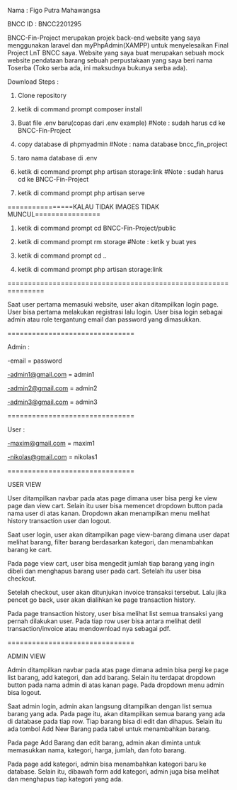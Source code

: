 Nama : Figo Putra Mahawangsa

BNCC ID : BNCC2201295

BNCC-Fin-Project merupakan projek back-end website yang saya menggunakan laravel dan myPhpAdmin(XAMPP) untuk menyelesaikan Final Project LnT BNCC saya. Website yang saya buat merupakan sebuah mock website pendataan barang sebuah perpustakaan yang saya beri nama Toserba (Toko serba ada, ini maksudnya bukunya serba ada).

Download Steps :

1. Clone repository

2. ketik di command prompt composer install

3. Buat file .env baru(copas dari .env example) #Note : sudah harus cd ke BNCC-Fin-Project

4. copy database di phpmyadmin #Note : nama database bncc_fin_project

5. taro nama database di .env

11. ketik di command prompt php artisan storage:link #Note : sudah harus cd ke BNCC-Fin-Project

12. ketik di command prompt php artisan serve

================KALAU TIDAK IMAGES TIDAK MUNCUL================

1. ketik di command prompt cd BNCC-Fin-Project/public

2. ketik di command prompt rm storage #Note : ketik y buat yes

3. ketik di command prompt cd ..

4. ketik di command prompt php artisan storage:link

===============================================================

Saat user pertama memasuki website, user akan ditampilkan login page. User bisa pertama melakukan registrasi lalu login. User bisa login sebagai admin atau role tergantung email dan password yang dimasukkan.

===============================

Admin :

-email = password

-admin1@gmail.com = admin1

-admin2@gmail.com = admin2

-admin3@gmail.com = admin3

===============================

User :

-maxim@gmail.com = maxim1

-nikolas@gmail.com = nikolas1

===============================

USER VIEW

User ditampilkan navbar pada atas page dimana user bisa pergi ke view page dan view cart. Selain itu user bisa memencet dropdown button pada nama user di atas kanan. Dropdown akan menampilkan menu melihat history transaction user dan logout.

Saat user login, user akan ditampilkan page view-barang dimana user dapat melihat barang, filter barang berdasarkan kategori, dan menambahkan barang ke cart.

Pada page view cart, user bisa mengedit jumlah tiap barang yang ingin dibeli dan menghapus barang user pada cart. Setelah itu user bisa checkout.

Setelah checkout, user akan ditunjukan invoice transaksi tersebut. Lalu jika pencet go back, user akan dialihkan ke page transaction history.

Pada page transaction history, user bisa melihat list semua transaksi yang pernah dilakukan user. Pada tiap row user bisa antara melihat detil transaction/invoice atau mendownload nya sebagai pdf.

===============================

ADMIN VIEW

Admin ditampilkan navbar pada atas page dimana admin bisa pergi ke page list barang, add kategori, dan add barang. Selain itu terdapat dropdown button pada nama admin di atas kanan page. Pada dropdown menu admin bisa logout.

Saat admin login, admin akan langsung ditampilkan dengan list semua barang yang ada. Pada page itu, akan ditampilkan semua barang yang ada di database pada tiap row. Tiap barang bisa di edit dan dihapus. Selain itu ada tombol Add New Barang pada tabel untuk menambahkan barang.

Pada page Add Barang dan edit barang, admin akan diminta untuk memasukkan nama, kategori, harga, jumlah, dan foto barang. 

Pada page add kategori, admin bisa menambahkan kategori baru ke database. Selain itu, dibawah form add kategori, admin juga bisa melihat dan menghapus tiap kategori yang ada.
